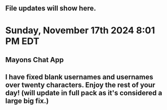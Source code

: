 File updates will show here.
---------------------------------
# Sunday, November 17th 2024 8:01 PM EDT
## Mayons Chat App

I have fixed blank usernames and usernames over twenty characters. Enjoy the rest of your day!
(will update in full pack as it's considered a large big fix.)
----------------------------------

